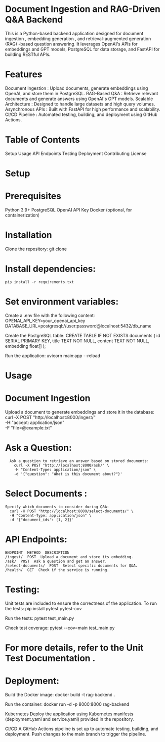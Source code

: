 # Document Ingestion and RAG-Driven Q&A Backend
  This is a Python-based backend application designed for document ingestion , embedding generation , and retrieval-augmented generation (RAG) -based question answering. It leverages      OpenAI's APIs for embeddings and GPT models, PostgreSQL for data storage, and FastAPI for building RESTful APIs.

# Features
  Document Ingestion : Upload documents, generate embeddings using OpenAI, and store them in PostgreSQL.
  RAG-Based Q&A : Retrieve relevant documents and generate answers using OpenAI's GPT models.
  Scalable Architecture : Designed to handle large datasets and high query volumes.
  Asynchronous APIs : Built with FastAPI for high performance and scalability.
  CI/CD Pipeline : Automated testing, building, and deployment using GitHub Actions.

# Table of Contents
  Setup
  Usage
  API Endpoints
  Testing
  Deployment
  Contributing
  License

# Setup
  # Prerequisites
  
  Python 3.9+
  PostgreSQL
  OpenAI API Key
  Docker (optional, for containerization)
  
  # Installation
  Clone the repository:
    git clone
  # Install dependencies:
    pip install -r requirements.txt
  
  # Set environment variables:
  
  Create a .env file with the following content:
    OPENAI_API_KEY=your_openai_api_key
    DATABASE_URL=postgresql://user:password@localhost:5432/db_name
  
  Create the PostgreSQL table:
    CREATE TABLE IF NOT EXISTS documents (
        id SERIAL PRIMARY KEY,
        title TEXT NOT NULL,
        content TEXT NOT NULL,
        embedding float[]
    );
  
  Run the application:
    uvicorn main:app --reload

# Usage
  # Document Ingestion
  
  Upload a document to generate embeddings and store it in the database:
    curl -X POST "http://localhost:8000/ingest/" \
    -H "accept: application/json" \
    -F "file=@example.txt"
  
  # Ask a Question:
      Ask a question to retrieve an answer based on stored documents:
        curl -X POST "http://localhost:8000/ask/" \
        -H "Content-Type: application/json" \
        -d '{"question": "What is this document about?"}'
  
  
  # Select Documents :
  
    Specify which documents to consider during Q&A:
      curl -X POST "http://localhost:8000/select-documents/" \
      -H "Content-Type: application/json" \
      -d '{"document_ids": [1, 2]}'
  
  
  
  # API Endpoints:
  
    ENDPOINT  METHOD  DESCRIPTION
    /ingest/  POST  Upload a document and store its embedding.
    /ask/  POST  Ask a question and get an answer.
    /select-documents/  POST  Select specific documents for Q&A.
    /health/  GET  Check if the service is running.


# Testing:

  Unit tests are included to ensure the correctness of the application. To run the tests:
    pip install pytest pytest-cov

  Run the tests:
    pytest test_main.py

  Check test coverage:
    pytest --cov=main test_main.py

# For more details, refer to the Unit Test Documentation .

# Deployment:
Build the Docker image:
  docker build -t rag-backend .

Run the container:
docker run -d -p 8000:8000 rag-backend


Kubernetes
Deploy the application using Kubernetes manifests (deployment.yaml and service.yaml) provided in the repository.

CI/CD
A GitHub Actions pipeline is set up to automate testing, building, and deployment. Push changes to the main branch to trigger the pipeline.






    


